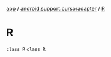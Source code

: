 [app](../../index.md) / [android.support.cursoradapter](../index.md) / [R](./index.md)

# R

`class R`
`class R`